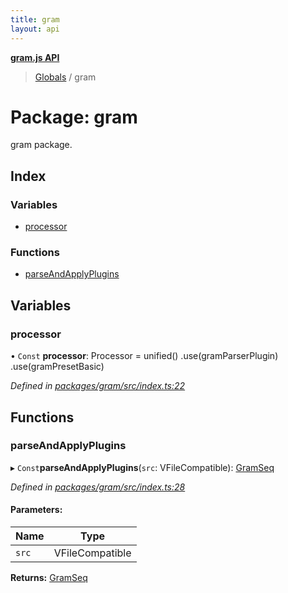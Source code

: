 ```yaml
---
title: gram
layout: api
---
```


**[gram.js API](../README.md)**

> [Globals](../globals.md) / gram

# Package: gram

gram package.

## Index

### Variables

* [processor](gram.md#processor)

### Functions

* [parseAndApplyPlugins](gram.md#parseandapplyplugins)

## Variables

### processor

• `Const` **processor**: Processor = unified() .use(gramParserPlugin) .use(gramPresetBasic)

*Defined in [packages/gram/src/index.ts:22](https://github.com/gram-data/gram-js/blob/4926192/packages/gram/src/index.ts#L22)*

## Functions

### parseAndApplyPlugins

▸ `Const`**parseAndApplyPlugins**(`src`: VFileCompatible): [GramSeq](../interfaces/gram_ast.gramseq.md)

*Defined in [packages/gram/src/index.ts:28](https://github.com/gram-data/gram-js/blob/4926192/packages/gram/src/index.ts#L28)*

#### Parameters:

Name | Type |
------ | ------ |
`src` | VFileCompatible |

**Returns:** [GramSeq](../interfaces/gram_ast.gramseq.md)
